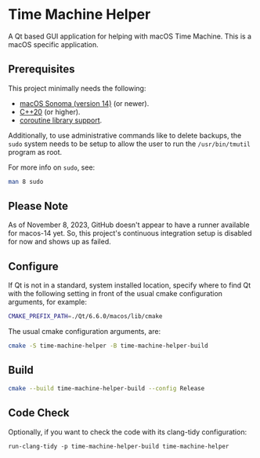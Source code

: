 # Time Machine Helper

A Qt based GUI application for helping with macOS Time Machine.
This is a macOS specific application.

## Prerequisites

This project minimally needs the following:

- [macOS Sonoma (version 14)](https://www.apple.com/macos/sonoma/) (or newer).
- [C++20](https://en.wikipedia.org/wiki/C++20) (or higher).
- [coroutine library support](https://en.cppreference.com/w/cpp/coroutine).

Additionally, to use administrative commands like to delete backups, the `sudo` system needs to be setup to allow the user to run the `/usr/bin/tmutil` program as root.

For more info on `sudo`, see:

```sh
man 8 sudo
```

## Please Note

As of November 8, 2023, GitHub doesn't appear to have a runner available for macos-14 yet.
So, this project's continuous integration setup is disabled for now and shows up as failed.

## Configure

If Qt is not in a standard, system installed location, specify where to find Qt with the following setting in front of the usual cmake configuration arguments, for example:

```sh
CMAKE_PREFIX_PATH=./Qt/6.6.0/macos/lib/cmake
```

The usual cmake configuration arguments, are:

```sh
cmake -S time-machine-helper -B time-machine-helper-build
```

## Build

```sh
cmake --build time-machine-helper-build --config Release
```

## Code Check

Optionally, if you want to check the code with its clang-tidy configuration:

```
run-clang-tidy -p time-machine-helper-build time-machine-helper
```
